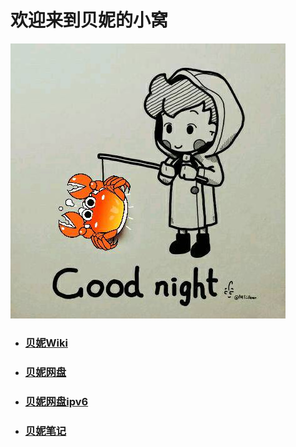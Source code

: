 # 欢迎来到贝妮的小窝


![beini](beini.jpg)


- ### [贝妮Wiki](https://xbni.github.io/)

- ### [贝妮网盘](http://jpgq.ml:8080/yun/)
- ### [贝妮网盘ipv6](http://beini.gq:8080/yun/)

- ### [贝妮笔记](./贝妮笔记.md)


